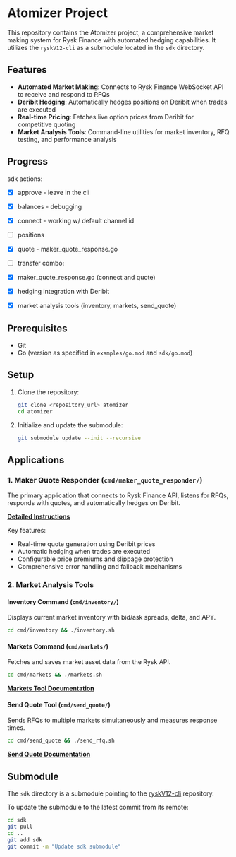 # Atomizer Project

This repository contains the Atomizer project, a comprehensive market making system for Rysk Finance with automated hedging capabilities.
It utilizes the `ryskV12-cli` as a submodule located in the `sdk` directory.

## Features

- **Automated Market Making**: Connects to Rysk Finance WebSocket API to receive and respond to RFQs
- **Deribit Hedging**: Automatically hedges positions on Deribit when trades are executed
- **Real-time Pricing**: Fetches live option prices from Deribit for competitive quoting
- **Market Analysis Tools**: Command-line utilities for market inventory, RFQ testing, and performance analysis

## Progress

sdk actions:
- [x] approve - leave in the cli
- [x] balances - debugging
- [x] connect - working w/ default channel id
- [ ] positions
- [x] quote - maker_quote_response.go
- [ ] transfer
combo:
- [x] maker_quote_response.go (connect and quote)
- [x] hedging integration with Deribit
- [x] market analysis tools (inventory, markets, send_quote)


## Prerequisites

- Git
- Go (version as specified in `examples/go.mod` and `sdk/go.mod`)

## Setup

1. Clone the repository:
   ```bash
   git clone <repository_url> atomizer
   cd atomizer
   ```

2. Initialize and update the submodule:
   ```bash
   git submodule update --init --recursive
   ```

## Applications

### 1. Maker Quote Responder (`cmd/maker_quote_responder/`)

The primary application that connects to Rysk Finance API, listens for RFQs, responds with quotes, and automatically hedges on Deribit.

[**Detailed Instructions**](./cmd/maker_quote_responder/README.md)

Key features:
- Real-time quote generation using Deribit prices
- Automatic hedging when trades are executed
- Configurable price premiums and slippage protection
- Comprehensive error handling and fallback mechanisms

### 2. Market Analysis Tools

#### Inventory Command (`cmd/inventory/`)
Displays current market inventory with bid/ask spreads, delta, and APY.

```bash
cd cmd/inventory && ./inventory.sh
```

#### Markets Command (`cmd/markets/`)
Fetches and saves market asset data from the Rysk API.

```bash
cd cmd/markets && ./markets.sh
```

[**Markets Tool Documentation**](./cmd/markets/README.md)

#### Send Quote Tool (`cmd/send_quote/`)
Sends RFQs to multiple markets simultaneously and measures response times.

```bash
cd cmd/send_quote && ./send_rfq.sh
```

[**Send Quote Documentation**](./cmd/send_quote/README.md)

## Submodule

The `sdk` directory is a submodule pointing to the [ryskV12-cli](https://github.com/wakamex/ryskV12-cli) repository.

To update the submodule to the latest commit from its remote:
```bash
cd sdk
git pull
cd ..
git add sdk
git commit -m "Update sdk submodule"
```
